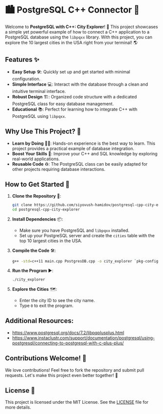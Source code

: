# 🏙️ PostgreSQL C++ Connector 🌆

Welcome to **PostgreSQL with C++: City Explorer**! 🚀 This project showcases a simple yet powerful example of how to connect a C++ application to a PostgreSQL database using the `libpqxx` library. With this project, you can explore the 10 largest cities in the USA right from your terminal! 🌎

## Features ✨

- **Easy Setup** 🛠️: Quickly set up and get started with minimal configuration.
- **Simple Interface** 💻: Interact with the database through a clean and intuitive terminal interface.
- **Robust Design** 🏗️: Organized code structure with a dedicated PostgreSQL class for easy database management.
- **Educational** 📚: Perfect for learning how to integrate C++ with PostgreSQL using `libpqxx`.

## Why Use This Project? 🌟

- **Learn by Doing** 👨‍💻: Hands-on experience is the best way to learn. This project provides a practical example of database integration.
- **Boost Your Skills** 🚀: Improve your C++ and SQL knowledge by exploring real-world applications.
- **Reusable Code** ♻️: The PostgreSQL class can be easily adapted for other projects requiring database interactions.

## How to Get Started 🏁

1. **Clone the Repository** 🧩:
   ```bash
   git clone https://github.com/siyovush-hamidov/postgresql-cpp-city-explorer.git
   cd postgresql-cpp-city-explorer
   ```

2. **Install Dependencies** 📦:
   - Make sure you have PostgreSQL and `libpqxx` installed.
   - Set up your PostgreSQL server and create the `cities` table with the top 10 largest cities in the USA.

3. **Compile the Code** 🛠️:
   ```bash
   g++ -std=c++11 main.cpp PostgresDB.cpp -o city_explorer `pkg-config --cflags --libs libpqxx`
   ```

4. **Run the Program** ▶️:
   ```bash
   ./city_explorer
   ```

5. **Explore the Cities** 🗺️:
   - Enter the city ID to see the city name.
   - Type `0` to exit the program.

## Additional Resources:

- https://www.postgresql.org/docs/7.2/libpqplusplus.html
- https://www.instaclustr.com/support/documentation/postgresql/using-postgresql/connecting-to-postgresql-with-c-plus-plus/

## Contributions Welcome! 🤝

We love contributions! Feel free to fork the repository and submit pull requests. Let's make this project even better together! 🌟

## License 📜

This project is licensed under the MIT License. See the [LICENSE](LICENSE) file for more details.
